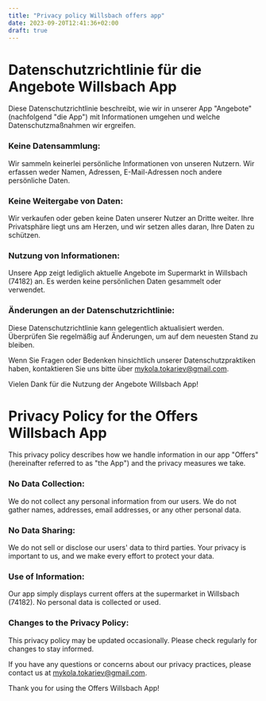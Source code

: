 ```yaml
---
title: "Privacy policy Willsbach offers app"
date: 2023-09-20T12:41:36+02:00
draft: true
---
```


# Datenschutzrichtlinie für die Angebote Willsbach App

Diese Datenschutzrichtlinie beschreibt, wie wir in unserer App "Angebote" (nachfolgend "die App") mit Informationen umgehen und welche Datenschutzmaßnahmen wir ergreifen.

### Keine Datensammlung:

Wir sammeln keinerlei persönliche Informationen von unseren Nutzern. Wir erfassen weder Namen, Adressen, E-Mail-Adressen noch andere persönliche Daten.

### Keine Weitergabe von Daten:

Wir verkaufen oder geben keine Daten unserer Nutzer an Dritte weiter. Ihre Privatsphäre liegt uns am Herzen, und wir setzen alles daran, Ihre Daten zu schützen.

### Nutzung von Informationen:

Unsere App zeigt lediglich aktuelle Angebote im Supermarkt in Willsbach (74182) an. Es werden keine persönlichen Daten gesammelt oder verwendet.

### Änderungen an der Datenschutzrichtlinie:

Diese Datenschutzrichtlinie kann gelegentlich aktualisiert werden. Überprüfen Sie regelmäßig auf Änderungen, um auf dem neuesten Stand zu bleiben.

Wenn Sie Fragen oder Bedenken hinsichtlich unserer Datenschutzpraktiken haben, kontaktieren Sie uns bitte über mykola.tokariev@gmail.com.

Vielen Dank für die Nutzung der Angebote Willsbach App!

# Privacy Policy for the Offers Willsbach App

This privacy policy describes how we handle information in our app "Offers" (hereinafter referred to as "the App") and the privacy measures we take.

### No Data Collection:

We do not collect any personal information from our users. We do not gather names, addresses, email addresses, or any other personal data.

### No Data Sharing:

We do not sell or disclose our users' data to third parties. Your privacy is important to us, and we make every effort to protect your data.

### Use of Information:

Our app simply displays current offers at the supermarket in Willsbach (74182). No personal data is collected or used.

### Changes to the Privacy Policy:

This privacy policy may be updated occasionally. Please check regularly for changes to stay informed.

If you have any questions or concerns about our privacy practices, please contact us at mykola.tokariev@gmail.com.

Thank you for using the Offers Willsbach App!
